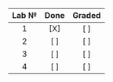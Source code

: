 | Lab № | Done | Graded |
|:-------:|:----:|:------:|
| 1      | [X]  | [ ]    |
| 2      | [ ]  | [ ]    |
| 3      | [ ]  | [ ]    |
| 4      | [ ]  | [ ]    |

